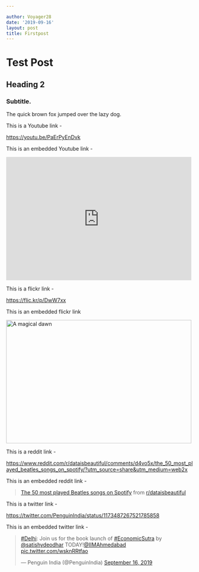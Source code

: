 ```yaml
---

author: Voyager28
date: '2019-09-16'
layout: post
title: Firstpost
---
```


# Test Post

## Heading 2

### Subtitle.



The quick brown fox jumped over the lazy dog. 

This is a Youtube link - 

https://youtu.be/PaErPyEnDvk

This is an embedded Youtube link - 

<iframe width="500" height="333" src="https://www.youtube.com/embed/PaErPyEnDvk" frameborder="0" allow="accelerometer; autoplay; encrypted-media; gyroscope; picture-in-picture" allowfullscreen></iframe>

This is a flickr link - 

https://flic.kr/p/DwW7xx

This is an embedded flickr link

<a data-flickr-embed="true" data-footer="true"  href="https://www.flickr.com/photos/images-twiston/24635253357/" title="A magical dawn"><img src="https://live.staticflickr.com/4685/24635253357_483728d136.jpg" width="500" height="333" alt="A magical dawn"></a><script async src="//embedr.flickr.com/assets/client-code.js" charset="utf-8"></script>

This is a reddit link - 

https://www.reddit.com/r/dataisbeautiful/comments/d4vo5x/the_50_most_played_beatles_songs_on_spotify/?utm_source=share&utm_medium=web2x

This is an embedded reddit link - 

<blockquote class="reddit-card" data-card-created="1568616562"><a href="https://www.reddit.com/r/dataisbeautiful/comments/d4vo5x/the_50_most_played_beatles_songs_on_spotify/">The 50 most played Beatles songs on Spotify</a> from <a href="http://www.reddit.com/r/dataisbeautiful">r/dataisbeautiful</a></blockquote>
<script async src="//embed.redditmedia.com/widgets/platform.js" charset="UTF-8"></script>


This is a twitter link - 

https://twitter.com/PenguinIndia/status/1173487267521785858

This is an embedded twitter link - 

<blockquote class="twitter-tweet" data-partner="tweetdeck"><p lang="en" dir="ltr"><a href="https://twitter.com/hashtag/Delhi?src=hash&amp;ref_src=twsrc%5Etfw">#Delhi</a>: Join us for the book launch of <a href="https://twitter.com/hashtag/EconomicSutra?src=hash&amp;ref_src=twsrc%5Etfw">#EconomicSutra</a> by <a href="https://twitter.com/satishydeodhar?ref_src=twsrc%5Etfw">@satishydeodhar</a> TODAY!<a href="https://twitter.com/IIMAhmedabad?ref_src=twsrc%5Etfw">@IIMAhmedabad</a> <a href="https://t.co/wsknRRtfao">pic.twitter.com/wsknRRtfao</a></p>&mdash; Penguin India (@PenguinIndia) <a href="https://twitter.com/PenguinIndia/status/1173487267521785858?ref_src=twsrc%5Etfw">September 16, 2019</a></blockquote>
<script async src="https://platform.twitter.com/widgets.js" charset="utf-8"></script>


